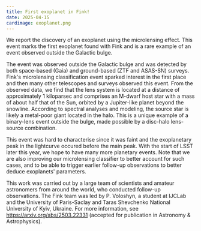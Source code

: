 ```yaml
---
title: First exoplanet in Fink!
date: 2025-04-15
cardimage: exoplanet.png
---
```


We report the discovery of an exoplanet using the microlensing effect. This event marks the first exoplanet found with Fink and is a rare example of an event observed outside the Galactic bulge.
<!--more-->

The event was observed outside the Galactic bulge and was detected by both space-based (Gaia) and ground-based (ZTF and ASAS-SN) surveys. Fink's microlensing classification event sparked interest in the first place and then many other telescopes and surveys observed this event. From the observed data, we find that the lens system is located at a distance of approximately 1 kiloparsec and comprises an M-dwarf host star with a mass of about half that of the Sun, orbited by a Jupiter-like planet beyond the snowline. According to spectral analyses and modeling, the source star is likely a metal-poor giant located in the halo. This is a unique example of a binary-lens event outside the bulge, made possible by a disc-halo lens-source combination.

This event was hard to characterise since it was faint and the exoplanetary peak in the lightcurve occured before the main peak. With the start of LSST later this year, we hope to have many more planetary events. Note that we are also improving our microlensing classifier to better account for such cases, and to be able to trigger earlier follow-up observations to better deduce exoplanets' parameters.

This work was carried out by a large team of scientists and amateur astronomers from around the world, who conducted follow-up observations. The Fink team was led by P. Voloshyn, a student at IJCLab and the University of Paris-Saclay and Taras Shevchenko National University of Kyiv, Ukraine. For more information, see https://arxiv.org/abs/2503.22331 (accepted for publication in Astronomy & Astrophysics).
